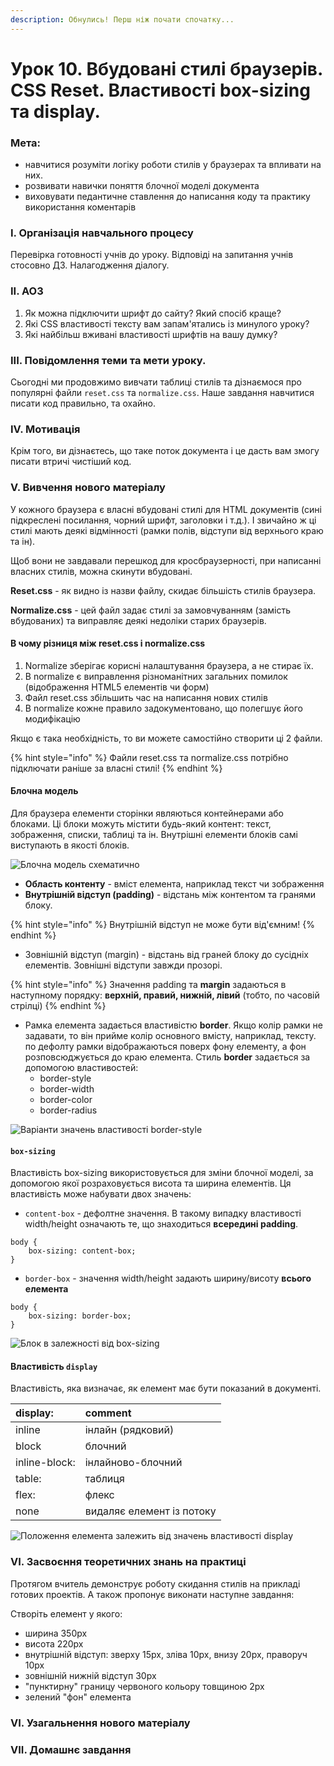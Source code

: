 ```yaml
---
description: Обнулись! Перш ніж почати спочатку...
---
```


# Урок 10. Вбудовані стилі браузерів. CSS Reset. Властивості box-sizing та display.

### Мета:

* навчитися розуміти логіку роботи стилів у браузерах та впливати на них.
* розвивати навички поняття блочної моделі документа
* виховувати педантичне ставлення до написання коду та практику використання коментарів

### І. Організація навчального процесу

Перевірка готовності учнів до уроку. Відповіді на запитання учнів стосовно ДЗ. Налагодження діалогу.

### ІІ. АОЗ

1. Як можна підключити шрифт до сайту? Який спосіб краще?
2. Які CSS властивості тексту вам запам'ятались із минулого уроку?
3. Які найбільш вживані властивості шрифтів на вашу думку?

### ІІІ. Повідомлення теми та мети уроку.

Сьогодні ми продовжимо вивчати таблиці стилів та дізнаємося про популярні файли `reset.css` та `normalize.css`. Наше завдання навчитися писати код правильно, та охайно.

### IV. Мотивація

Крім того, ви дізнаєтесь, що таке поток документа і це дасть вам змогу писати втричі чистіший код.

### V. Вивчення нового матеріалу

У кожного браузера є власні вбудовані стилі для HTML документів \(сині підкреслені посилання, чорний шрифт, заголовки і т.д.\). І звичайно ж ці стилі мають деякі відмінності \(рамки полів, відступи від верхнього краю та ін\).

Щоб вони не завдавали перешкод для кросбраузерності, при написанні власних стилів, можна скинути вбудовані.

**Reset.css** - як видно із назви файлу, скидає більшість стилів браузера.

**Normalize.css** - цей файл задає стилі за замовчуванням \(замість вбудованих\) та виправляє деякі недоліки старих браузерів.

#### В чому різниця між reset.css і normalize.css

1. Normalize зберігає корисні налаштування браузера, а не стирає їх.
2. В normalize є виправлення різноманітних загальних помилок \(відображення HTML5 елементів чи форм\)
3. Файл reset.css збільшить час на написання нових стилів
4. В normalize кожне правило задокументовано, що полегшує його модифікацію

Якщо є така необхідність, то ви можете самостійно створити ці 2 файли.

{% hint style="info" %}
Файли reset.css та normalize.css потрібно підключати раніше за власні стилі!
{% endhint %}

#### Блочна модель

Для браузера елементи сторінки являються контейнерами або блоками. Ці блоки можуть містити будь-який контент: текст, зображення, списки, таблиці та ін. Внутрішні елементи блоків самі виступають в якості блоків.

![&#x411;&#x43B;&#x43E;&#x447;&#x43D;&#x430; &#x43C;&#x43E;&#x434;&#x435;&#x43B;&#x44C; &#x441;&#x445;&#x435;&#x43C;&#x430;&#x442;&#x438;&#x447;&#x43D;&#x43E;](.gitbook/assets/block.png)

* **Область контенту** - вміст елемента, наприклад текст чи зображення
* **Внутрішній відступ \(padding\)** - відстань між контентом та гранями блоку. 

{% hint style="info" %}
Внутрішній відступ не може бути від'ємним!
{% endhint %}

* Зовнішній відступ \(margin\) - відстань від граней блоку до сусідніх елементів. Зовнішні відступи завжди прозорі.

{% hint style="info" %}
Значення padding та **margin** задаються в наступному порядку: **верхній, правий, нижній, лівий** \(тобто, по часовій стрілці\)
{% endhint %}

* Рамка елемента задається властивістю **border**. Якщо колір рамки не задавати, то він прийме колір основного вмісту, наприклад, тексту. по дефолту рамки відображаються поверх фону елементу, а фон розповсюджується до краю елемента. Стиль **border** задається за допомогою властивостей:
  * border-style
  * border-width
  * border-color
  * border-radius

![&#x412;&#x430;&#x440;&#x456;&#x430;&#x43D;&#x442;&#x438; &#x437;&#x43D;&#x430;&#x447;&#x435;&#x43D;&#x44C; &#x432;&#x43B;&#x430;&#x441;&#x442;&#x438;&#x432;&#x43E;&#x441;&#x442;&#x456; border-style](.gitbook/assets/borderstyle.png)

#### `box-sizing`

Властивість box-sizing використовується для зміни блочної моделі, за допомогою якої розраховується висота та ширина елементів. Ця властивість може набувати двох значень:

* `content-box` - дефолтне значення. В такому випадку властивості width/height означають те, що знаходиться **всередині padding**.

```text
body {
    box-sizing: content-box;
}
```

* `border-box` - значення width/height задають ширину/висоту **всього елемента**

```text
body {
    box-sizing: border-box;
}
```

![&#x411;&#x43B;&#x43E;&#x43A; &#x432; &#x437;&#x430;&#x43B;&#x435;&#x436;&#x43D;&#x43E;&#x441;&#x442;&#x456; &#x432;&#x456;&#x434; box-sizing](.gitbook/assets/boxsizing.png)

#### Властивість `display`

Властивість, яка визначає, як елемент має бути показаний в документі.

| display: | comment |
| :--- | :--- |
| inline | інлайн \(рядковий\) |
| block | блочний |
| inline-block: | інлайново-блочний |
| table: | таблиця |
| flex: | флекс |
| none | видаляє елемент із потоку |

![&#x41F;&#x43E;&#x43B;&#x43E;&#x436;&#x435;&#x43D;&#x43D;&#x44F; &#x435;&#x43B;&#x435;&#x43C;&#x435;&#x43D;&#x442;&#x430; &#x437;&#x430;&#x43B;&#x435;&#x436;&#x438;&#x442;&#x44C; &#x432;&#x456;&#x434; &#x437;&#x43D;&#x430;&#x447;&#x435;&#x43D;&#x44C; &#x432;&#x43B;&#x430;&#x441;&#x442;&#x438;&#x432;&#x43E;&#x441;&#x442;&#x456; display](.gitbook/assets/positiondisplay.png)

### VI. Засвоєння теоретичних знань на практиці

Протягом вчитель демонструє роботу скидання стилів на прикладі готових проектів. А також пропонує виконати наступне завдання:

Створіть елемент у якого:

* ширина 350px
* висота 220px
* внутрішній відступ: зверху 15px, зліва 10px, внизу 20px, праворуч 10px
* зовнішній нижній відступ 30px
* "пунктирну" границу червоного кольору товщиною 2px
* зелений "фон" елемента

### VI. Узагальнення нового матеріалу

### VII. Домашнє завдання



